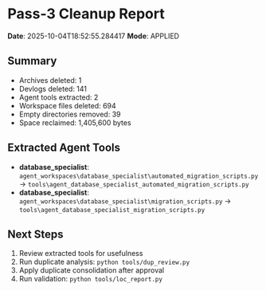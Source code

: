 # Pass-3 Cleanup Report

**Date**: 2025-10-04T18:52:55.284417
**Mode**: APPLIED

## Summary
- Archives deleted: 1
- Devlogs deleted: 141
- Agent tools extracted: 2
- Workspace files deleted: 694
- Empty directories removed: 39
- Space reclaimed: 1,405,600 bytes

## Extracted Agent Tools
- **database_specialist**: `agent_workspaces\database_specialist\automated_migration_scripts.py` → `tools\agent_database_specialist_automated_migration_scripts.py`
- **database_specialist**: `agent_workspaces\database_specialist\migration_scripts.py` → `tools\agent_database_specialist_migration_scripts.py`

## Next Steps
1. Review extracted tools for usefulness
2. Run duplicate analysis: `python tools/dup_review.py`
3. Apply duplicate consolidation after approval
4. Run validation: `python tools/loc_report.py`
